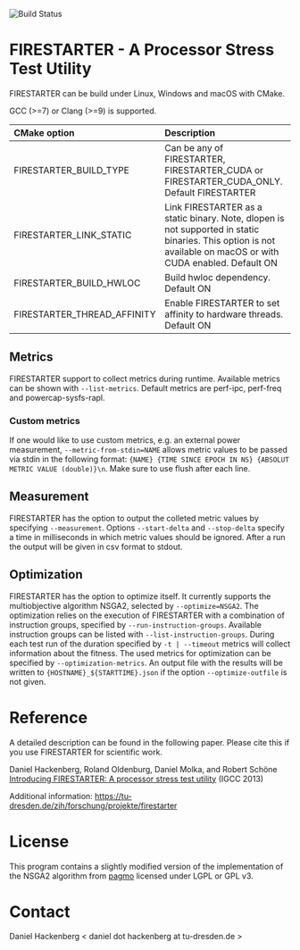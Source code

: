 ![Build Status](https://github.com/tud-zih-energy/FIRESTARTER/workflows/Build/badge.svg)

# FIRESTARTER - A Processor Stress Test Utility

FIRESTARTER can be build under Linux, Windows and macOS with CMake.

GCC (>=7) or Clang (>=9) is supported.

CMake option | Description
:--- | :---
FIRESTARTER_BUILD_TYPE | Can be any of FIRESTARTER, FIRESTARTER_CUDA or FIRESTARTER_CUDA_ONLY. Default FIRESTARTER
FIRESTARTER_LINK_STATIC | Link FIRESTARTER as a static binary. Note, dlopen is not supported in static binaries. This option is not available on macOS or with CUDA enabled. Default ON
FIRESTARTER_BUILD_HWLOC | Build hwloc dependency. Default ON
FIRESTARTER_THREAD_AFFINITY | Enable FIRESTARTER to set affinity to hardware threads. Default ON

## Metrics

FIRESTARTER support to collect metrics during runtime.
Available metrics can be shown with `--list-metrics`.
Default metrics are perf-ipc, perf-freq and powercap-sysfs-rapl.

### Custom metrics

If one would like to use custom metrics, e.g. an external power measurement, `--metric-from-stdin=NAME` allows metric values to be passed via stdin in the following format:
`{NAME} {TIME SINCE EPOCH IN NS} {ABSOLUT METRIC VALUE (double)}\n`.
Make sure to use flush after each line.

## Measurement

FIRESTARTER has the option to output the colleted metric values by specifying `--measurement`.
Options `--start-delta` and `--stop-delta` specify a time in milliseconds in which metric values should be ignored.
After a run the output will be given in csv format to stdout.

## Optimization

FIRESTARTER has the option to optimize itself.
It currently supports the multiobjective algorithm NSGA2, selected by `--optimize=NSGA2`.
The optimization relies on the execution of FIRESTARTER with a combination of instruction groups, specified by `--run-instruction-groups`.
Available instruction groups can be listed with `--list-instruction-groups`.
During each test run of the duration specified by `-t | --timeout` metrics will collect information about the fitness.
The used metrics for optimization can be specified by `--optimization-metrics`.
An output file with the results will be written to `{HOSTNAME}_${STARTTIME}.json` if the option `--optimize-outfile` is not given.

# Reference

A detailed description can be found in the following paper. Please cite this if you use FIRESTARTER for scientific work.

Daniel Hackenberg, Roland Oldenburg, Daniel Molka, and Robert Schöne
[Introducing FIRESTARTER: A processor stress test utility](http://dx.doi.org/10.1109/IGCC.2013.6604507) (IGCC 2013)

Additional information: https://tu-dresden.de/zih/forschung/projekte/firestarter

# License

This program contains a slightly modified version of the implementation of the NSGA2 algorithm from [pagmo](https://github.com/esa/pagmo2) licensed under LGPL or GPL v3.

# Contact

Daniel Hackenberg < daniel dot hackenberg at tu-dresden.de >
